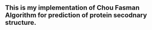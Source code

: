 ## This is my implementation of Chou Fasman Algorithm for prediction of protein secodnary structure.

